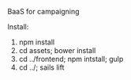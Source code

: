 BaaS for campaigning


Install:

1. npm install
2. cd assets; bower install
4. cd ../frontend; npm intstall; gulp
3. cd ../; sails lift